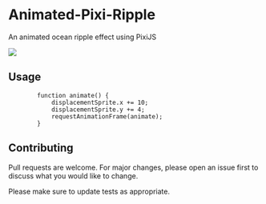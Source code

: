 # Animated-Pixi-Ripple
An animated ocean ripple effect using PixiJS 


<img src="./Demo.gif">

## Usage

```PixiJS
        function animate() {
            displacementSprite.x += 10;
            displacementSprite.y += 4;
            requestAnimationFrame(animate);
        }

```

## Contributing
Pull requests are welcome. For major changes, please open an issue first to discuss what you would like to change.

Please make sure to update tests as appropriate.
